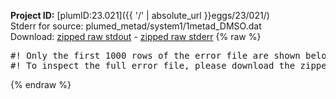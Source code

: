 **Project ID:** [plumID:23.021]({{ '/' | absolute_url }}eggs/23/021/)  
Stderr for source:  plumed_metad/system1/1metad_DMSO.dat   
Download: [zipped raw stdout](1metad_DMSO.dat.plumed.stdout.txt.zip) - [zipped raw stderr](1metad_DMSO.dat.plumed.stderr.txt.zip) 
{% raw %}
<pre>
#! Only the first 1000 rows of the error file are shown below
#! To inspect the full error file, please download the zipped raw stderr file above
</pre>
{% endraw %}
